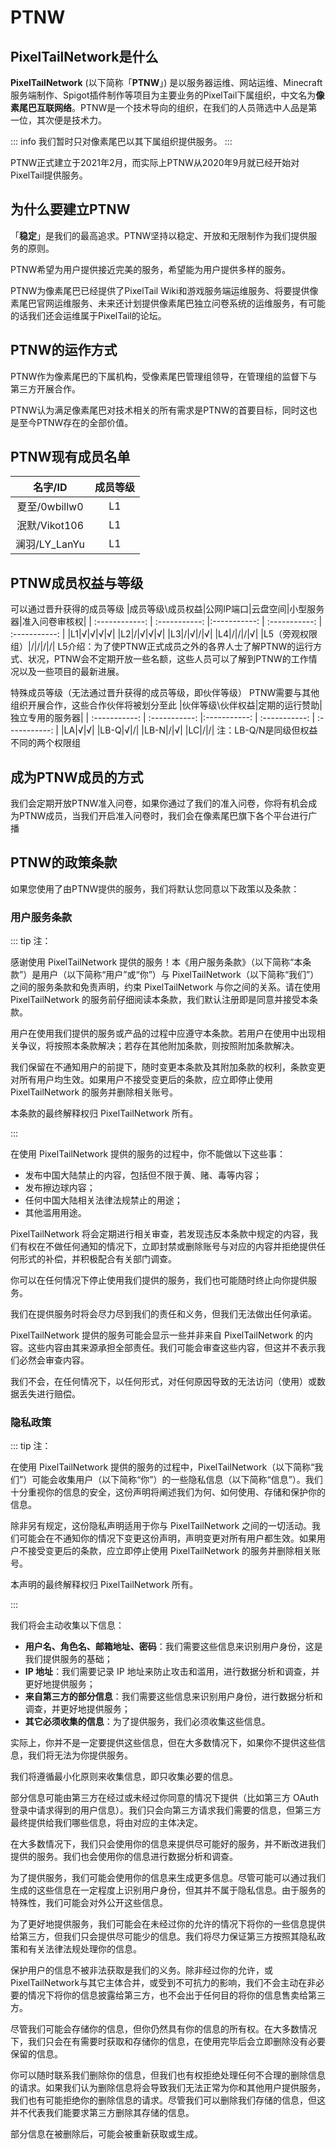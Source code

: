 # PTNW

## PixelTailNetwork是什么

**PixelTailNetwork** (以下简称「**PTNW**」) 是以服务器运维、网站运维、Minecraft服务端制作、Spigot插件制作等项目为主要业务的PixelTail下属组织，中文名为**像素尾巴互联网络**。PTNW是一个技术导向的组织，在我们的人员筛选中人品是第一位，其次便是技术力。

::: info
我们暂时只对像素尾巴以其下属组织提供服务。
:::

PTNW正式建立于2021年2月，而实际上PTNW从2020年9月就已经开始对PixelTail提供服务。

## 为什么要建立PTNW

「**稳定**」是我们的最高追求。PTNW坚持以稳定、开放和无限制作为我们提供服务的原则。

PTNW希望为用户提供接近完美的服务，希望能为用户提供多样的服务。

PTNW为像素尾巴已经提供了PixelTail Wiki和游戏服务端运维服务、将要提供像素尾巴官网运维服务、未来还计划提供像素尾巴独立问卷系统的运维服务，有可能的话我们还会运维属于PixelTail的论坛。

## PTNW的运作方式

PTNW作为像素尾巴的下属机构，受像素尾巴管理组领导，在管理组的监督下与第三方开展合作。

PTNW认为满足像素尾巴对技术相关的所有需求是PTNW的首要目标，同时这也是至今PTNW存在的全部价值。

## PTNW现有成员名单

|名字/ID|成员等级|
| :-----------: | :---: |
| 夏至/0wbillw0 |L1|
| 泯默/Vikot106 |L1|
| 澜羽/LY_LanYu |L1|

## PTNW成员权益与等级

可以通过晋升获得的成员等级
|成员等级\成员权益|公网IP端口|云盘空间|小型服务器|准入问卷审核权|
| :------------: | :-----------: |:-----------: | :-----------: | :-----------: | 
|L1|√|√|√|√|
|L2|/|√|√|√|
|L3|/|√|/|√|
|L4|/|/|/|√|
|L5（旁观权限组）|/|/|/|/|
L5介绍：为了使PTNW正式成员之外的各界人士了解PTNW的运行方式、状况，PTNW会不定期开放一些名额，这些人员可以了解到PTNW的工作情况以及一些项目的最新进展。

特殊成员等级（无法通过晋升获得的成员等级，即伙伴等级）
PTNW需要与其他组织开展合作，这些合作伙伴将被划分至此
|伙伴等级\伙伴权益|定期的运行赞助|独立专用的服务器|
| :-----------: | :-----------: |:-----------: | :-----------: | :-----------: | 
|LA|√|√|
|LB-Q|√|/|
|LB-N|/|√|
|LC|/|/|
注：LB-Q/N是同级但权益不同的两个权限组

## 成为PTNW成员的方式

我们会定期开放PTNW准入问卷，如果你通过了我们的准入问卷，你将有机会成为PTNW成员，当我们开启准入问卷时，我们会在像素尾巴旗下各个平台进行广播

## PTNW的政策条款 

如果您使用了由PTNW提供的服务，我们将默认您同意以下政策以及条款：

### 用户服务条款

  ::: tip 注：

  感谢使用 PixelTailNetwork 提供的服务！本《用户服务条款》（以下简称“本条款”）是用户（以下简称“用户”或“你”）与 PixelTailNetwork（以下简称“我们”）之间的服务条款和免责声明，约束 PixelTailNetwork 与你之间的关系。请在使用 PixelTailNetwork 的服务前仔细阅读本条款，我们默认注册即是同意并接受本条款。

  用户在使用我们提供的服务或产品的过程中应遵守本条款。若用户在使用中出现相关争议，将按照本条款解决；若存在其他附加条款，则按照附加条款解决。

  我们保留在不通知用户的前提下，随时变更本条款及其附加条款的权利，条款变更对所有用户均生效。如果用户不接受变更后的条款，应立即停止使用 PixelTailNetwork 的服务并删除相关账号。

  本条款的最终解释权归 PixelTailNetwork 所有。

  :::

  在使用 PixelTailNetwork 提供的服务的过程中，你不能做以下这些事：

  - 发布中国大陆禁止的内容，包括但不限于黄、赌、毒等内容；
  - 发布擦边球内容；
  - 任何中国大陆相关法律法规禁止的用途；
  - 其他滥用用途。

  PixelTailNetwork 将会定期进行相关审查，若发现违反本条款中规定的内容，我们有权在不做任何通知的情况下，立即封禁或删除账号与对应的内容并拒绝提供任何形式的补偿，并积极配合有关部门调查。

  你可以在任何情况下停止使用我们提供的服务，我们也可能随时终止向你提供服务。

  我们在提供服务时将会尽力尽到我们的责任和义务，但我们无法做出任何承诺。

  PixelTailNetwork 提供的服务可能会显示一些并非来自 PixelTailNetwork 的内容。这些内容由其来源承担全部责任。我们可能会审查这些内容，但这并不表示我们必然会审查内容。

  我们不会，在任何情况下，以任何形式，对任何原因导致的无法访问（使用）或数据丢失进行赔偿。

### 隐私政策

  ::: tip 注：

  在使用 PixelTailNetwork 提供的服务的过程中，PixelTailNetwork（以下简称“我们”）可能会收集用户（以下简称“你”）的一些隐私信息（以下简称“信息”）。我们十分重视你的信息的安全，这份声明将阐述我们为何、如何使用、存储和保护你的信息。

  除非另有规定，这份隐私声明适用于你与 PixelTailNetwork 之间的一切活动。我们可能会在不通知你的情况下变更这份声明，声明变更对所有用户都生效。如果用户不接受变更后的条款，应立即停止使用 PixelTailNetwork 的服务并删除相关账号。

  本声明的最终解释权归 PixelTailNetwork 所有。

  :::

  我们将会主动收集以下信息：

  - **用户名、角色名、邮箱地址、密码**：我们需要这些信息来识别用户身份，这是我们提供服务的基础；
  - **IP 地址**：我们需要记录 IP 地址来防止攻击和滥用，进行数据分析和调查，并更好地提供服务；
  - **来自第三方的部分信息**：我们需要这些信息来识别用户身份，进行数据分析和调查，并更好地提供服务；
  - **其它必须收集的信息**：为了提供服务，我们必须收集这些信息。

  实际上，你并不是一定要提供这些信息，但在大多数情况下，如果你不提供这些信息，我们将无法为你提供服务。

  我们将遵循最小化原则来收集信息，即只收集必要的信息。

  部分信息可能由第三方在经过或未经过你同意的情况下提供（比如第三方 OAuth 登录中请求得到的用户信息）。我们只会向第三方请求我们需要的信息，但第三方最终提供给我们哪些信息，将由对应的主体决定。

  在大多数情况下，我们只会使用你的信息来提供尽可能好的服务，并不断改进我们提供的服务。我们也会使用你的信息进行数据分析和调查。

  为了提供服务，我们可能会使用你的信息来生成更多信息。尽管可能可以通过我们生成的这些信息在一定程度上识别用户身份，但其并不属于隐私信息。由于服务的特殊性，我们可能会对外公开这些信息。

  为了更好地提供服务，我们可能会在未经过你的允许的情况下将你的一些信息提供给第三方，但我们只会提供尽可能少的信息。我们将尽力保证第三方按照其隐私政策和有关法律法规处理你的信息。

  保护用户的信息不被非法获取是我们的义务。除非经过你的允许，或PixelTailNetwork与其它主体合并，或受到不可抗力的影响，我们不会主动在非必要的情况下将你的信息披露给第三方，也不会出于任何目的将你的信息售卖给第三方。

  尽管我们可能会存储你的信息，但你仍然具有你的信息的所有权。在大多数情况下，我们只会在有需要时获取和存储你的信息，在使用完毕后会立即删除没有必要保留的信息。

  你可以随时联系我们删除你的信息，但我们也有权拒绝处理任何不合理的删除信息的请求。如果我们认为删除信息将会导致我们无法正常为你和其他用户提供服务，我们也有可能拒绝你的删除信息的请求。尽管我们可以删除我们存储的信息，但这并不代表我们能要求第三方删除其存储的信息。

  部分信息在被删除后，可能会被重新获取或生成。


